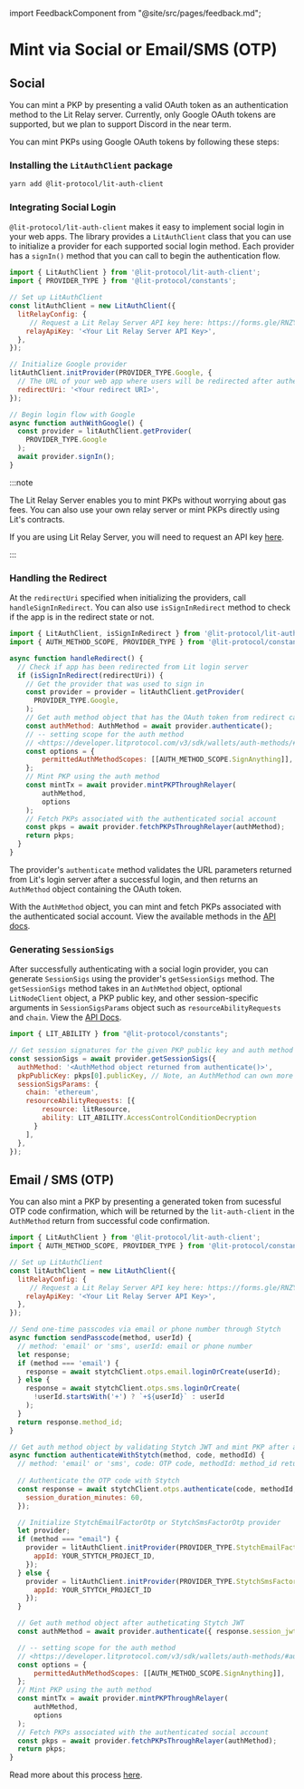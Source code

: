 import FeedbackComponent from "@site/src/pages/feedback.md";

# Mint via Social or Email/SMS (OTP) 

## Social

You can mint a PKP by presenting a valid OAuth token as an authentication method to the Lit Relay server. Currently, only Google OAuth tokens are supported, but we plan to support Discord in the near term. 

You can mint PKPs using Google OAuth tokens by following these steps:

### Installing the `LitAuthClient` package
```bash
yarn add @lit-protocol/lit-auth-client
```

### Integrating Social Login

`@lit-protocol/lit-auth-client` makes it easy to implement social login in your web apps. The library provides a `LitAuthClient` class that you can use to initialize a provider for each supported social login method. Each provider has a `signIn()` method that you can call to begin the authentication flow.

```javascript
import { LitAuthClient } from '@lit-protocol/lit-auth-client';
import { PROVIDER_TYPE } from '@lit-protocol/constants';

// Set up LitAuthClient
const litAuthClient = new LitAuthClient({
  litRelayConfig: {
     // Request a Lit Relay Server API key here: https://forms.gle/RNZYtGYTY9BcD9MEA
    relayApiKey: '<Your Lit Relay Server API Key>',
  },
});

// Initialize Google provider
litAuthClient.initProvider(PROVIDER_TYPE.Google, {
  // The URL of your web app where users will be redirected after authentication
  redirectUri: '<Your redirect URI>',
});

// Begin login flow with Google
async function authWithGoogle() {
  const provider = litAuthClient.getProvider(
    PROVIDER_TYPE.Google
  );
  await provider.signIn();
}
```

:::note

The Lit Relay Server enables you to mint PKPs without worrying about gas fees. You can also use your own relay server or mint PKPs directly using Lit's contracts.

If you are using Lit Relay Server, you will need to request an API key [here](https://forms.gle/RNZYtGYTY9BcD9MEA).

:::

### Handling the Redirect

At the `redirectUri` specified when initializing the providers, call `handleSignInRedirect`. You can also use `isSignInRedirect` method to check if the app is in the redirect state or not.

```javascript
import { LitAuthClient, isSignInRedirect } from '@lit-protocol/lit-auth-client';
import { AUTH_METHOD_SCOPE, PROVIDER_TYPE } from '@lit-protocol/constants';

async function handleRedirect() {
  // Check if app has been redirected from Lit login server
  if (isSignInRedirect(redirectUri)) {
    // Get the provider that was used to sign in
    const provider = provider = litAuthClient.getProvider(
      PROVIDER_TYPE.Google,
    );
    // Get auth method object that has the OAuth token from redirect callback
    const authMethod: AuthMethod = await provider.authenticate();
    // -- setting scope for the auth method
    // <https://developer.litprotocol.com/v3/sdk/wallets/auth-methods/#auth-method-scopes>
    const options = {
        permittedAuthMethodScopes: [[AUTH_METHOD_SCOPE.SignAnything]],
    };
    // Mint PKP using the auth method
    const mintTx = await provider.mintPKPThroughRelayer(
        authMethod,
        options
    );
    // Fetch PKPs associated with the authenticated social account
    const pkps = await provider.fetchPKPsThroughRelayer(authMethod);
    return pkps;
  }
}
```

The provider's `authenticate` method validates the URL parameters returned from Lit's login server after a successful login, and then returns an `AuthMethod` object containing the OAuth token.

With the `AuthMethod` object, you can mint and fetch PKPs associated with the authenticated social account. View the available methods in the [API docs](https://js-sdk.litprotocol.com/modules/lit_auth_client_src.html).

### Generating `SessionSigs`

After successfully authenticating with a social login provider, you can generate `SessionSigs` using the provider's `getSessionSigs` method. The `getSessionSigs` method takes in an `AuthMethod` object, optional `LitNodeClient` object, a PKP public key, and other session-specific arguments in `SessionSigsParams` object such as `resourceAbilityRequests` and `chain`. View the [API Docs](https://js-sdk.litprotocol.com/interfaces/types_src.BaseProviderSessionSigsParams.html).

```javascript
import { LIT_ABILITY } from "@lit-protocol/constants";

// Get session signatures for the given PKP public key and auth method
const sessionSigs = await provider.getSessionSigs({
  authMethod: '<AuthMethod object returned from authenticate()>',
  pkpPublicKey: pkps[0].publicKey, // Note, an AuthMethod can own more than one PKP
  sessionSigsParams: {
    chain: 'ethereum',
    resourceAbilityRequests: [{
        resource: litResource,
        ability: LIT_ABILITY.AccessControlConditionDecryption
      }
    ],
  },
});
```


## Email / SMS (OTP)

You can also mint a PKP by presenting a generated token from sucessful OTP code confirmation, which will be returned by the `lit-auth-client` in the `AuthMethod` return from successful code confirmation.

```javascript
import { LitAuthClient } from '@lit-protocol/lit-auth-client';
import { AUTH_METHOD_SCOPE, PROVIDER_TYPE } from '@lit-protocol/constants';

// Set up LitAuthClient
const litAuthClient = new LitAuthClient({
  litRelayConfig: {
     // Request a Lit Relay Server API key here: https://forms.gle/RNZYtGYTY9BcD9MEA
    relayApiKey: '<Your Lit Relay Server API Key>',
  },
});

// Send one-time passcodes via email or phone number through Stytch
async function sendPasscode(method, userId) {  
  // method: 'email' or 'sms', userId: email or phone number
  let response;
  if (method === 'email') {
    response = await stytchClient.otps.email.loginOrCreate(userId);
  } else {
    response = await stytchClient.otps.sms.loginOrCreate(
      !userId.startsWith('+') ? `+${userId}` : userId
    );
  }
  return response.method_id;
}

// Get auth method object by validating Stytch JWT and mint PKP after authenticating it
async function authenticateWithStytch(method, code, methodId) {
  // method: 'email' or 'sms', code: OTP code, methodId: method_id returned from sendPasscode
  
  // Authenticate the OTP code with Stytch
  const response = await stytchClient.otps.authenticate(code, methodId, {
    session_duration_minutes: 60,
  });

  // Initialize StytchEmailFactorOtp or StytchSmsFactorOtp provider
  let provider;
  if (method === "email") {
    provider = litAuthClient.initProvider(PROVIDER_TYPE.StytchEmailFactorOtp, {
      appId: YOUR_STYTCH_PROJECT_ID,
    });
  } else {
    provider = litAuthClient.initProvider(PROVIDER_TYPE.StytchSmsFactorOtp, {
      appId: YOUR_STYTCH_PROJECT_ID
    });
  }

  // Get auth method object after autheticating Stytch JWT
  const authMethod = await provider.authenticate({ response.session_jwt, response.user_id });

  // -- setting scope for the auth method
  // <https://developer.litprotocol.com/v3/sdk/wallets/auth-methods/#auth-method-scopes>
  const options = {
      permittedAuthMethodScopes: [[AUTH_METHOD_SCOPE.SignAnything]],
  };
  // Mint PKP using the auth method
  const mintTx = await provider.mintPKPThroughRelayer(
      authMethod,
      options
  );
  // Fetch PKPs associated with the authenticated social account
  const pkps = await provider.fetchPKPsThroughRelayer(authMethod);
  return pkps;
}
```

Read more about this process [here](../advanced-topics/auth-methods/overview.md).
<FeedbackComponent/>
